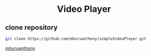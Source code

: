 <h1 align="center">Video Player</h1>

## clone repository
```bash
git clone https://github.com/mburuanthony/simpleVideoPlayer.git
```

[mburuanthony](https://github.com/mburuanthony)